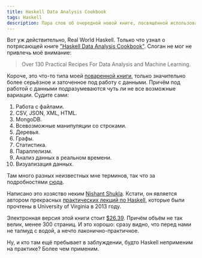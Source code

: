 ```yaml
---
title: Haskell Data Analysis Cookbook
tags: Haskell
description: Пара слов об очередной новой книге, посвящённой использованию Haskell в реальном мире.
---
```


Вот уж действительно, Real World Haskell. Только что узнал о потрясающей книге ["Haskell Data Analysis Cookbook"](http://haskelldata.com/). Слоган не мог не привлечь моё внимание:

> Over 130 Practical Recipes For Data Analysis and Machine Learning.

Короче, это что-то типа моей [поваренной книги](http://cookbook.dshevchenko.biz/), только значительно более серьёзное и заточенное под работу с данными. Причём под работой с данными подразумеваются чуть ли не все возможные вариации. Судите сами:

1. Работа с файлами.
2. CSV, JSON, XML, HTML.
3. MongoDB.
4. Всевозможные манипуляции со строками.
5. Деревья.
6. Графы.
7. Статистика.
8. Параллелизм.
9. Анализ данных в реальном времени.
10. Визуализация данных.

Там много разных неизвестных мне терминов, так что за подробностями [сюда](http://haskelldata.com/).

Написано это хозяство неким [Nishant Shukla](http://shukla.io). Кстати, он является автором прекрасных [практических лекций по Haskell](http://shuklan.com/haskell/), которые были прочтены в University of Virginia в 2013 году.

Электронная версия этой книги стоит [$26.39](http://www.packtpub.com/haskell-data-analysis-cookbook/book). Причём объём не так велик, менее 300 страниц. И это хорошо: сразу видно, что перед нами не талмуд с водой, а нечто лаконично-практичное.

Ну, и кто там ещё пребывает в заблуждении, будто Haskell неприменим на практике? Более чем применим.

